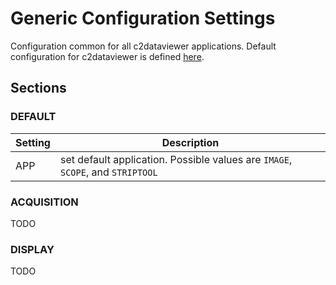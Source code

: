 # Generic Configuration Settings
Configuration common for all c2dataviewer applications.  Default configuration for c2dataviewer is defined [here](../c2dataviewer/c2dv.cfg).

## Sections

### DEFAULT
| Setting | Description |
|---|---|
|APP| set default application.  Possible values are `IMAGE`, `SCOPE`, and `STRIPTOOL`

### ACQUISITION
TODO

### DISPLAY
TODO
